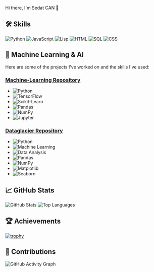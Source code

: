  Hi there, I'm Sedat CAN 👋

## 🛠 Skills
![Python](https://img.shields.io/badge/-Python-3776AB?logo=python&logoColor=white&style=for-the-badge)
![JavaScript](https://img.shields.io/badge/-JavaScript-F7DF1E?logo=javascript&logoColor=black&style=for-the-badge)
![Lisp](https://img.shields.io/badge/-Lisp-3C0D04?logo=lisp&logoColor=white&style=for-the-badge)
![HTML](https://img.shields.io/badge/-HTML5-E34F26?logo=html5&logoColor=white&style=for-the-badge)
![SQL](https://img.shields.io/badge/-SQL-4479A1?logo=postgresql&logoColor=white&style=for-the-badge)
![CSS](https://img.shields.io/badge/-CSS3-1572B6?logo=css3&logoColor=white&style=for-the-badge)

## 🤖 Machine Learning & AI
Here are some of the projects I've worked on and the skills I've used:

### [Machine-Learning Repository](https://github.com/sedat-can/Machine-Learning)
- ![Python](https://img.shields.io/badge/-Python-3776AB?logo=python&logoColor=white&style=for-the-badge)
- ![TensorFlow](https://img.shields.io/badge/-TensorFlow-FF6F00?logo=tensorflow&logoColor=white&style=for-the-badge)
- ![Scikit-Learn](https://img.shields.io/badge/-Scikit%20Learn-F7931E?logo=scikit-learn&logoColor=white&style=for-the-badge)
- ![Pandas](https://img.shields.io/badge/-Pandas-150458?logo=pandas&logoColor=white&style=for-the-badge)
- ![NumPy](https://img.shields.io/badge/-NumPy-013243?logo=numpy&logoColor=white&style=for-the-badge)
- ![Jupyter](https://img.shields.io/badge/-Jupyter-F37626?logo=jupyter&logoColor=white&style=for-the-badge)

### [Dataglacier Repository](https://github.com/sedat-can/dataglacier)
- ![Python](https://img.shields.io/badge/-Python-3776AB?logo=python&logoColor=white&style=for-the-badge)
- ![Machine Learning](https://img.shields.io/badge/-Machine%20Learning-102230?logo=tensorflow&logoColor=white&style=for-the-badge)
- ![Data Analysis](https://img.shields.io/badge/-Data%20Analysis-4B8BBE?logo=data-analysis&logoColor=white&style=for-the-badge)
- ![Pandas](https://img.shields.io/badge/-Pandas-150458?logo=pandas&logoColor=white&style=for-the-badge)
- ![NumPy](https://img.shields.io/badge/-NumPy-013243?logo=numpy&logoColor=white&style=for-the-badge)
- ![Matplotlib](https://img.shields.io/badge/-Matplotlib-007ACC?logo=matplotlib&logoColor=white&style=for-the-badge)
- ![Seaborn](https://img.shields.io/badge/-Seaborn-3776AB?logo=seaborn&logoColor=white&style=for-the-badge)

## 📈 GitHub Stats
![GitHub Stats](https://github-readme-stats.vercel.app/api?username=sedat-can&show_icons=true&theme=radical)
![Top Languages](https://github-readme-stats.vercel.app/api/top-langs/?username=sedat-can&layout=compact&theme=radical)

## 🏆 Achievements
[![trophy](https://github-profile-trophy.vercel.app/?username=sedat-can&theme=onedark)](https://github.com/ryo-ma/github-profile-trophy)

## 🌱 Contributions
![GitHub Activity Graph](https://activity-graph.herokuapp.com/graph?username=sedat-can&theme=dracula)



